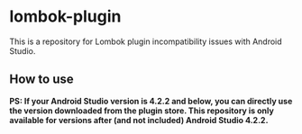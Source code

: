 # lombok-plugin

This is a repository for Lombok plugin incompatibility issues with Android Studio.

## How to use

**PS: If your Android Studio version is 4.2.2 and below, you can directly use the version downloaded from the plugin store. This repository is only available for versions after (and not included) Android Studio 4.2.2.**